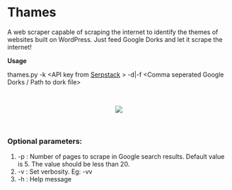 

# Thames
A web scraper capable of scraping the internet to identify the themes of websites built on WordPress.
Just feed Google Dorks and let it scrape the internet!

**Usage**

thames.py -k \<API key from [Serpstack](http://www.serpstack.com) \> -d|-f <Comma seperated Google Dorks / Path to dork file>

<br>
<p align="center">
  <img src="https://i.ibb.co/Hqt8Z2v/Start.jpg">
</p>
</br>

### Optional parameters:
1. -p : Number of pages to scrape in Google search results. Default value is 5. The value should be less than 20.
2. -v : Set verbosity. Eg: -vv
3. -h : Help message
